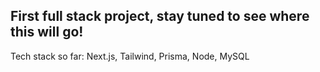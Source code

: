 ## First full stack project, stay tuned to see where this will go!

Tech stack so far: Next.js, Tailwind, Prisma, Node, MySQL
